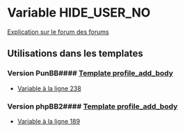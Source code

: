 # Variable HIDE_USER_NO
[Explication sur le forum des forums](http://forum.forumactif.com/t294113-listing-des-variables#HIDE_USER_NO)
## Utilisations dans les templates
### Version PunBB#### [Template profile_add_body](punbb/profile_add_body.md)
* [Variable à la ligne 238](../punbb/profile_add_body.tpl#L238)
### Version phpBB2#### [Template profile_add_body](subsilver/profile_add_body.md)
* [Variable à la ligne 189](../subsilver/profile_add_body.tpl#L189)